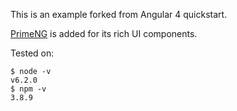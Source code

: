 This is an example forked from Angular 4 quickstart.

[PrimeNG](https://www.primefaces.org/primeng/) is added for its rich UI components.

Tested on:

```
$ node -v
v6.2.0
$ npm -v
3.8.9
```